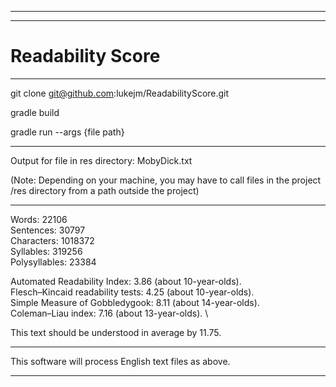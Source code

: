 ***
***
# Readability Score

***

git clone git@github.com:lukejm/ReadabilityScore.git

gradle build

gradle run --args {file path}

***

Output for file in res directory: MobyDick.txt

(Note: Depending on your machine, you may have to call files 
in the project /res directory from a path outside the project)

***

Words: 22106 \
Sentences: 30797 \
Characters: 1018372 \
Syllables: 319256 \
Polysyllables: 23384 

Automated Readability Index: 3.86 (about 10-year-olds). \
Flesch–Kincaid readability tests: 4.25 (about 10-year-olds). \
Simple Measure of Gobbledygook: 8.11 (about 14-year-olds). \
Coleman–Liau index: 7.16 (about 13-year-olds). \

This text should be understood in average by 11.75.

***

This software will process English text files as above.

***
